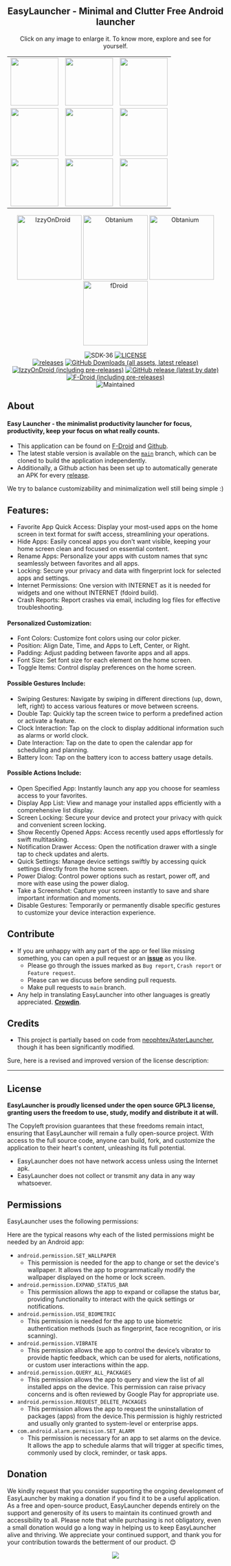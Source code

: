 <div align='center'>
	<h2>EasyLauncher - Minimal and Clutter Free Android launcher</h2>
    <table align='center'>
        Click on any image to enlarge it. To know more, explore and see for yourself.
        <tr>
            <td><img src='fastlane/metadata/android/en-US/images/phoneScreenshots/0.png' width='111' alt=""></td>
            <td><img src='fastlane/metadata/android/en-US/images/phoneScreenshots/1.png' width='111' alt=""></td>
            <td><img src='fastlane/metadata/android/en-US/images/phoneScreenshots/2.png' width='111' alt=""></td>
        </tr>
	    <tr>
            <td><img src='fastlane/metadata/android/en-US/images/phoneScreenshots/3.png' width='111' alt=""></td>
            <td><img src='fastlane/metadata/android/en-US/images/phoneScreenshots/4.png' width='111' alt=""></td>
            <td><img src='fastlane/metadata/android/en-US/images/phoneScreenshots/5.png' width='111' alt=""></td>
        </tr>
        <tr>
            <td><img src='fastlane/metadata/android/en-US/images/phoneScreenshots/6.png' width='111' alt=""></td>
            <td><img src='fastlane/metadata/android/en-US/images/phoneScreenshots/7.png' width='111' alt=""></td>
            <td><img src='fastlane/metadata/android/en-US/images/phoneScreenshots/8.png' width='111' alt=""></td>
	    </tr>
    </table>
    <p>
        <a href='https://apt.izzysoft.de/fdroid/index/apk/app.easy.launcher'><img src='https://codeworkscreativehub.github.io/mLauncher/IzzyOnDroid.png' width="150" alt="IzzyOnDroid"></a>
        <a href='http://apps.obtainium.imranr.dev/redirect.html?r=obtainium://add/https://github.com/CodeWorksCreativeHub/EasyLauncher'><img src='https://codeworkscreativehub.github.io/mLauncher/obtanium.png' width="150" alt="Obtanium"></a>
	<a href='https://play.google.com/store/apps/details?id=app.easy.launcher'><img src='https://codeworkscreativehub.github.io/mLauncher/google_play.png' width="150" alt="Obtanium"></a>	    
	<a href='https://f-droid.org/packages/app.easy.launcher'><img src='https://codeworkscreativehub.github.io/mLauncher/fdroid.png' width="150" alt="fDroid"></a>
    </p>
    <div align='center'>
        <p>
            <img src='https://img.shields.io/badge/Android-SDK_36-BD93F9?style=flat-square&logo=android&logoColor=white' alt="SDK-36">
            <a href='https://github.com/CodeWorksCreativeHub/mLauncher/blob/main/LICENSE'><img src='https://img.shields.io/github/license/CodeWorksCreativeHub/EasyLauncher?color=BD93F9&style=flat-square' alt="LICENSE"></a>
            <br>
            <a href='https://github.com/CodeWorksCreativeHub/mLauncher/releases/latest'><img src='https://img.shields.io/github/downloads/CodeWorksCreativeHub/EasyLauncher/total?color=50FA7B&style=flat-square&label=Overall&logo=github' alt="releases"></a>
            <a href='https://github.com/CodeWorksCreativeHub/mLauncher/releases/latest'><img src="https://img.shields.io/github/downloads/CodeWorksCreativeHub/EasyLauncher/latest/total?color=50FA7B&style=flat-square&label=Latest&logo=github" alt="GitHub Downloads (all assets, latest release)"></a>
			<br>
	    	<a href='https://apt.izzysoft.de/fdroid/index/apk/app.easy.launcher'><img alt="IzzyOnDroid (including pre-releases)" src="https://img.shields.io/endpoint?url=https://apt.izzysoft.de/fdroid/api/v1/shield/app.easy.launcher&color=FFB86C&style=flat-square&label=IzzyOnDroid"></a>
            <a href='https://github.com/CodeWorksCreativeHub/EasyLauncher/releases/latest'><img alt="GitHub release (latest by date)" src="https://img.shields.io/github/v/release/CodeWorksCreativeHub/EasyLauncher?color=FFB86C&style=flat-square&label=Github"></a>
	    	<br>
            <a href='https://gitlab.com/fdroid/fdroiddata/-/blob/master/metadata/app.easy.launcher.yml'><img alt="F-Droid (including pre-releases)" src="https://img.shields.io/f-droid/v/app.easy.launcher?color=FFB86C&style=flat-square&label=F-Droid"></a>
            <br>
            <img src='https://img.shields.io/badge/Maintained-yes-FF5555?style=flat-square' alt="Maintained">
        </p>
    </div>
</div>

## About

#### Easy Launcher - the minimalist productivity launcher for focus, productivity, keep your focus on what really counts.

- This application can be found on [F-Droid](https://f-droid.org/packages/app.easy.launcher/) and [Github](https://github.com/CodeWorksCreativeHub/EasyLauncher/releases).
- The latest stable version is available on the [`main`](https://github.com/CodeWorksCreativeHub/EasyLauncher/tree/main) branch, which can be cloned to build the application independently.
- Additionally, a Github action has been set up to automatically generate an APK for every [release](https://github.com/CodeWorksCreativeHub/EasyLauncher/releases).

We try to balance customizability and minimalization well still being simple :)</h3>

## Features:

- Favorite App Quick Access: Display your most-used apps on the home screen in text format for swift access, streamlining your operations.
- Hide Apps: Easily conceal apps you don't want visible, keeping your home screen clean and focused on essential content.
- Rename Apps: Personalize your apps with custom names that sync seamlessly between favorites and all apps.
- Locking: Secure your privacy and data with fingerprint lock for selected apps and settings.
- Internet Permissions: One version with INTERNET as it is needed for widgets and one without INTERNET (fdoird build).
- Crash Reports: Report crashes via email, including log files for effective troubleshooting.

#### Personalized Customization:

- Font Colors: Customize font colors using our color picker.
- Position: Align Date, Time, and Apps to Left, Center, or Right.
- Padding: Adjust padding between favorite apps and all apps.
- Font Size: Set font size for each element on the home screen.
- Toggle Items: Control display preferences on the home screen.

#### Possible Gestures Include:

- Swiping Gestures: Navigate by swiping in different directions (up, down, left, right) to access various features or move between screens.
- Double Tap: Quickly tap the screen twice to perform a predefined action or activate a feature.
- Clock Interaction: Tap on the clock to display additional information such as alarms or world clock.
- Date Interaction: Tap on the date to open the calendar app for scheduling and planning.
- Battery Icon: Tap on the battery icon to access battery usage details.

#### Possible Actions Include:

- Open Specified App: Instantly launch any app you choose for seamless access to your favorites.
- Display App List: View and manage your installed apps efficiently with a comprehensive list display.
- Screen Locking: Secure your device and protect your privacy with quick and convenient screen locking.
- Show Recently Opened Apps: Access recently used apps effortlessly for swift multitasking.
- Notification Drawer Access: Open the notification drawer with a single tap to check updates and alerts.
- Quick Settings: Manage device settings swiftly by accessing quick settings directly from the home screen.
- Power Dialog: Control power options such as restart, power off, and more with ease using the power dialog.
- Take a Screenshot: Capture your screen instantly to save and share important information and moments.
- Disable Gestures: Temporarily or permanently disable specific gestures to customize your device interaction experience.

## Contribute

- If you are unhappy with any part of the app or feel like missing something, you can open a pull request or an **[issue](https://github.com/CodeWorksCreativeHub/EasyLauncher/issues/new/choose)** as you like.
    - Please go through the issues marked as `Bug report`, `Crash report` or `Feature request`.
    - Please can we discuss before sending pull requests.
    - Make pull requests to `main` branch.
- Any help in translating EasyLauncher into other languages is greatly appreciated. **[Crowdin](https://crowdin.com/project/easy-launcher)**.

## Credits

- This project is partially based on code
  from [neophtex/AsterLauncher](https://github.com/neophtex/AsterLauncher), though it has been
  significantly modified.

Sure, here is a revised and improved version of the license description:

---

## License

**EasyLauncher is proudly licensed under the open source GPL3 license, granting users the freedom to use, study, modify and distribute it at will.**

The Copyleft provision guarantees that these freedoms remain intact, ensuring that EasyLauncher will remain a fully open-source project. With access to the full source code, anyone can build, fork,
and customize the application to their heart's content, unleashing its full potential.

- EasyLauncher does not have network access unless using the Internet apk.
- EasyLauncher does not collect or transmit any data in any way whatsoever.

## Permissions

EasyLauncher uses the following permissions:

Here are the typical reasons why each of the listed permissions might be needed by an Android app:

- `android.permission.SET_WALLPAPER`
    - This permission is needed for the app to change or set the device's wallpaper. It allows the app to programmatically modify the wallpaper displayed on the home or lock screen.
- `android.permission.EXPAND_STATUS_BAR`
    - This permission allows the app to expand or collapse the status bar, providing functionality to interact with the quick settings or notifications.
- `android.permission.USE_BIOMETRIC`
    - This permission is needed for the app to use biometric authentication methods (such as fingerprint, face recognition, or iris scanning).
- `android.permission.VIBRATE`
    - This permission allows the app to control the device’s vibrator to provide haptic feedback, which can be used for alerts, notifications, or custom user interactions within the app.
- `android.permission.QUERY_ALL_PACKAGES`
    - This permission allows the app to query and view the list of all installed apps on the device. This permission can raise privacy concerns and is often reviewed by Google Play for appropriate
      use.
- `android.permission.REQUEST_DELETE_PACKAGES`
    - This permission allows the app to request the uninstallation of packages (apps) from the device.This permission is highly restricted and usually only granted to system-level or enterprise apps.
- `com.android.alarm.permission.SET_ALARM`
    - This permission is necessary for an app to set alarms on the device. It allows the app to schedule alarms that will trigger at specific times, commonly used by clock, reminder, or task apps.

## Donation

We kindly request that you consider supporting the ongoing development of EasyLauncher by making a donation if you find it to be a useful application. As a free and open-source product, EasyLauncher
depends entirely on the support and generosity of its users to maintain its continued growth and accessibility to all. Please note that while purchasing is not obligatory, even a small donation would
go a long way in helping us to keep EasyLauncher alive and thriving. We appreciate your continued support, and thank you for your contribution towards the betterment of our product. 😊

<div align='center'>
<a href="https://www.buymeacoffee.com/CreativeCodeCat"><img src="https://img.buymeacoffee.com/button-api/?text=Buy me a coffee&emoji=&slug=CreativeCodeCat&button_colour=FFDD00&font_colour=000000&font_family=Cookie&outline_colour=000000&coffee_colour=ffffff" /></a>
</div>
